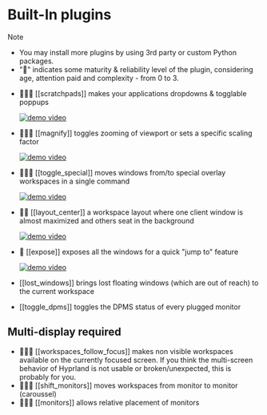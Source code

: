 # Built-In plugins

> [!note]
> - You may install more plugins by using 3rd party or custom Python packages.
> - "🌟" indicates some maturity & reliability level of the plugin, considering age, attention paid and complexity - from 0 to 3.


- 🌟🌟🌟 [[scratchpads]] makes your applications dropdowns & togglable poppups

    [![demo video](https://img.youtube.com/vi/ZOhv59VYqkc/1.jpg)](https://www.youtube.com/watch?v=ZOhv59VYqkc)

- 🌟🌟🌟 [[magnify]] toggles zooming of viewport or sets a specific scaling factor

    [![demo video](https://img.youtube.com/vi/yN-mhh9aDuo/1.jpg)](https://www.youtube.com/watch?v=yN-mhh9aDuo)

- 🌟🌟🌟 [[toggle_special]] moves windows from/to special overlay workspaces in a single command

    [![demo video](https://img.youtube.com/vi/BNZCMqkwTOo/1.jpg)](https://www.youtube.com/watch?v=BNZCMqkwTOo)

- 🌟🌟 [[layout_center]] a workspace layout where one client window is almost maximized and others seat in the background

    [![demo video](https://img.youtube.com/vi/vEr9eeSJYDc/1.jpg)](https://www.youtube.com/watch?v=vEr9eeSJYDc)

- 🌟 [[expose]] exposes all the windows for a quick "jump to" feature

    [![demo video](https://img.youtube.com/vi/ce5HQZ3na8M/1.jpg)](https://www.youtube.com/watch?v=ce5HQZ3na8M)

- [[lost_windows]] brings lost floating windows (which are out of reach) to the current workspace
- [[toggle_dpms]] toggles the DPMS status of every plugged monitor

## Multi-display required

- 🌟🌟🌟 [[workspaces_follow_focus]] makes non visible workspaces available on the currently focused screen.
        If you think the multi-screen behavior of Hyprland is not usable or broken/unexpected, this is probably for you.
- 🌟🌟🌟 [[shift_monitors]] moves workspaces from monitor to monitor (caroussel)
- 🌟🌟🌟 [[monitors]] allows relative placement of monitors

